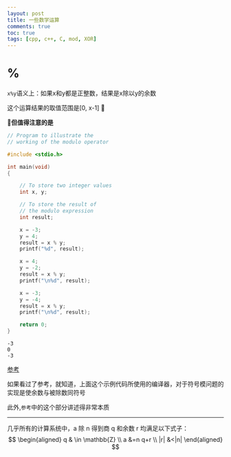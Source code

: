 ```yaml
---
layout: post
title: 一些数学运算 
comments: true
toc: true
tags: [cpp, c++, C, mod, XOR]
---
```


# %
`x%y`语义上：如果x和y都是正整数，结果是x除以y的余数

这个运算结果的取值范围是[0, x-1]


**但值得注意的是**
```c++
// Program to illustrate the
// working of the modulo operator

#include <stdio.h>

int main(void)
{

	// To store two integer values
	int x, y;

	// To store the result of
	// the modulo expression
	int result;

	x = -3;
	y = 4;
	result = x % y;
	printf("%d", result);

	x = 4;
	y = -2;
	result = x % y;
	printf("\n%d", result);

	x = -3;
	y = -4;
	result = x % y;
	printf("\n%d", result);

	return 0;
}
```
```
-3
0
-3
```

[参考](https://zh.wikipedia.org/wiki/%E6%A8%A1%E9%99%A4)

如果看过了参考，就知道，上面这个示例代码所使用的编译器，对于符号模问题的实现是使余数与被除数同符号

此外,`参考`中的这个部分讲述得非常本质

---
几乎所有的计算系统中，a 除 n 得到商 q 和余数 r 均满足以下式子：
$$
\begin{aligned}
q & \in \mathbb{Z} \\
a &=n q+r \\
|r| &<|n|
\end{aligned}
$$